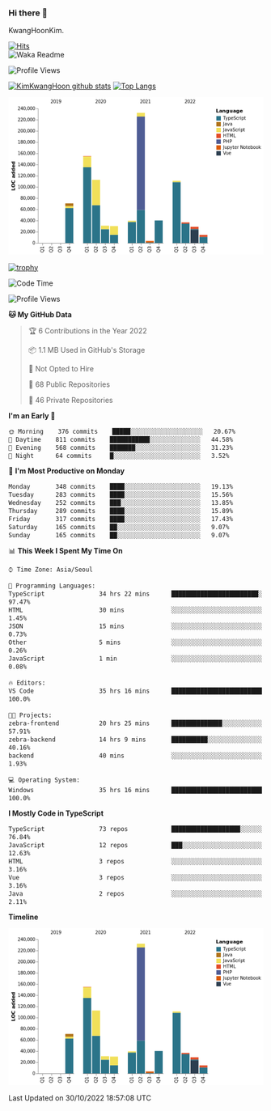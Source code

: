 ### Hi there 👋

KwangHoonKim.

[![Hits](https://hits.seeyoufarm.com/api/count/incr/badge.svg?url=https%3A%2F%2Fgithub.com%2Frhkdgns95)](https://hits.seeyoufarm.com)  
![Waka Readme](https://github.com/rhkdgns95/rhkdgns95/workflows/Waka%20Readme/badge.svg)

![Profile Views](http://img.shields.io/badge/Profile%20Views-0-blue)

[![KimKwangHoon github stats](https://github-readme-stats.vercel.app/api?username=rhkdgns95&show_icons=true)](https://github.com/rhkdgns95/github-readme-stats)   [![Top Langs](https://github-readme-stats.vercel.app/api/top-langs/?username=rhkdgns95&layout=compact)](https://github.com/rhkdgns95/github-readme-stats)   


![Chart not found](https://raw.githubusercontent.com/rhkdgns95/rhkdgns95/master/charts/bar_graph.png) 

[![trophy](https://github-profile-trophy.vercel.app/?username=rhkdgns95)](https://github.com/rhkdgns95/github-profile-trophy)

<!--START_SECTION:waka-->
![Code Time](http://img.shields.io/badge/Code%20Time-3%2C434%20hrs%2015%20mins-blue)

![Profile Views](http://img.shields.io/badge/Profile%20Views-0-blue)

**🐱 My GitHub Data** 

> 🏆 6 Contributions in the Year 2022
 > 
> 📦 1.1 MB Used in GitHub's Storage 
 > 
> 🚫 Not Opted to Hire
 > 
> 📜 68 Public Repositories 
 > 
> 🔑 46 Private Repositories  
 > 
**I'm an Early 🐤** 

```text
🌞 Morning    376 commits    █████░░░░░░░░░░░░░░░░░░░░   20.67% 
🌆 Daytime    811 commits    ███████████░░░░░░░░░░░░░░   44.58% 
🌃 Evening    568 commits    ███████░░░░░░░░░░░░░░░░░░   31.23% 
🌙 Night      64 commits     █░░░░░░░░░░░░░░░░░░░░░░░░   3.52%

```
📅 **I'm Most Productive on Monday** 

```text
Monday       348 commits    ████░░░░░░░░░░░░░░░░░░░░░   19.13% 
Tuesday      283 commits    ████░░░░░░░░░░░░░░░░░░░░░   15.56% 
Wednesday    252 commits    ███░░░░░░░░░░░░░░░░░░░░░░   13.85% 
Thursday     289 commits    ████░░░░░░░░░░░░░░░░░░░░░   15.89% 
Friday       317 commits    ████░░░░░░░░░░░░░░░░░░░░░   17.43% 
Saturday     165 commits    ██░░░░░░░░░░░░░░░░░░░░░░░   9.07% 
Sunday       165 commits    ██░░░░░░░░░░░░░░░░░░░░░░░   9.07%

```


📊 **This Week I Spent My Time On** 

```text
⌚︎ Time Zone: Asia/Seoul

💬 Programming Languages: 
TypeScript               34 hrs 22 mins      ████████████████████████░   97.47% 
HTML                     30 mins             ░░░░░░░░░░░░░░░░░░░░░░░░░   1.45% 
JSON                     15 mins             ░░░░░░░░░░░░░░░░░░░░░░░░░   0.73% 
Other                    5 mins              ░░░░░░░░░░░░░░░░░░░░░░░░░   0.26% 
JavaScript               1 min               ░░░░░░░░░░░░░░░░░░░░░░░░░   0.08%

🔥 Editors: 
VS Code                  35 hrs 16 mins      █████████████████████████   100.0%

🐱‍💻 Projects: 
zebra-frontend           20 hrs 25 mins      ██████████████░░░░░░░░░░░   57.91% 
zebra-backend            14 hrs 9 mins       ██████████░░░░░░░░░░░░░░░   40.16% 
backend                  40 mins             ░░░░░░░░░░░░░░░░░░░░░░░░░   1.93%

💻 Operating System: 
Windows                  35 hrs 16 mins      █████████████████████████   100.0%

```

**I Mostly Code in TypeScript** 

```text
TypeScript               73 repos            ███████████████████░░░░░░   76.84% 
JavaScript               12 repos            ███░░░░░░░░░░░░░░░░░░░░░░   12.63% 
HTML                     3 repos             ░░░░░░░░░░░░░░░░░░░░░░░░░   3.16% 
Vue                      3 repos             ░░░░░░░░░░░░░░░░░░░░░░░░░   3.16% 
Java                     2 repos             ░░░░░░░░░░░░░░░░░░░░░░░░░   2.11%

```


**Timeline**

![Chart not found](https://raw.githubusercontent.com/rhkdgns95/rhkdgns95/master/charts/bar_graph.png) 


 Last Updated on 30/10/2022 18:57:08 UTC
<!--END_SECTION:waka-->
